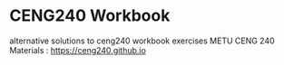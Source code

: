 # CENG240 Workbook
alternative solutions to ceng240 workbook exercises
METU CENG 240 Materials : https://ceng240.github.io
